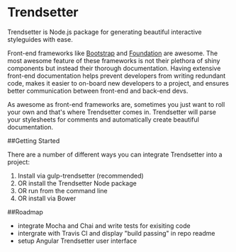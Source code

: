 # Trendsetter

Trendsetter is Node.js package for generating beautiful interactive styleguides with ease. 

Front-end frameworks like [Bootstrap](http://getbootstrap.com/) and [Foundation](http://foundation.zurb.com/) are awesome. The most awesome feature of these frameworks is not their plethora of shiny components but instead their thorough documentation. Having extensive front-end documentation helps prevent developers from writing redundant code, makes it easier to on-board new developers to a project, and ensures better communication between front-end and back-end devs.

As awesome as front-end frameworks are, sometimes you just want to roll your own and that's where Trendsetter comes in. Trendsetter will parse your stylesheets for comments and automatically create beautiful documentation.

##Getting Started

There are a number of different ways you can integrate Trendsetter into a project:

1. Install via gulp-trendsetter (recommended)
1. OR install the Trendsetter Node package
1. OR run from the command line
1. OR install via Bower

##Roadmap

- integrate Mocha and Chai and write tests for exisiting code
- intergrate with Travis CI and display "build passing" in repo readme
- setup Angular Trendsetter user interface